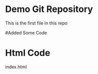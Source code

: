 # Demo Git Repository

This is the first file in this repo

#Added Some Code
# Html Code

index.html
